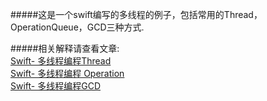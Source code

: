 #####这是一个swift编写的多线程的例子，包括常用的Thread，OperationQueue，GCD三种方式.<br>

#####相关解释请查看文章:<br>
[Swift- 多线程编程Thread](http://www.jianshu.com/p/e6895bb2a453)<br>
[Swift- 多线程编程 Operation](http://www.jianshu.com/p/31d035e065f2)<br>
[Swift- 多线程编程GCD](http://www.jianshu.com/p/51d67a0f3b87)<br>
